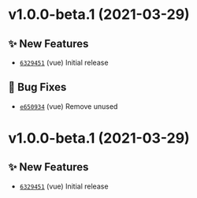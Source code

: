# v1.0.0-beta.1 (2021-03-29)

## ✨ New Features
- [`6329451`](https://github.com/TomokiMiyauci/data-table/commit/6329451)  (vue) Initial release 

## 🐛 Bug Fixes
- [`e650934`](https://github.com/TomokiMiyauci/data-table/commit/e650934)  (vue) Remove unused

# v1.0.0-beta.1 (2021-03-29)

## ✨ New Features
- [`6329451`](https://github.com/TomokiMiyauci/data-table/commit/6329451)  (vue) Initial release

